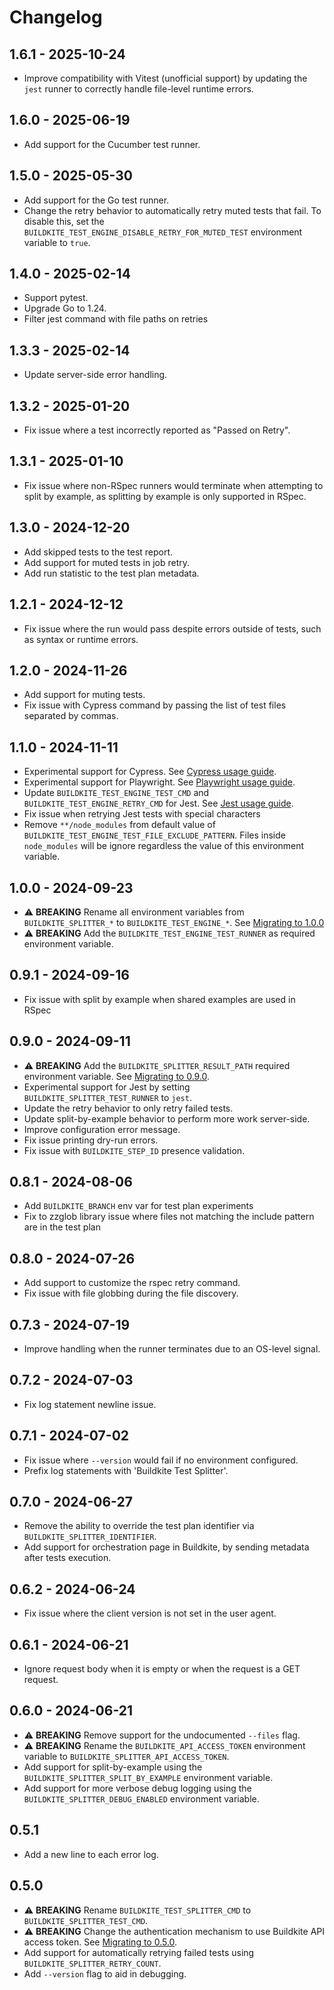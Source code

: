 # Changelog

## 1.6.1 - 2025-10-24
- Improve compatibility with Vitest (unofficial support) by updating the `jest` runner to correctly handle file-level runtime errors.

## 1.6.0 - 2025-06-19
- Add support for the Cucumber test runner.

## 1.5.0 - 2025-05-30
- Add support for the Go test runner.
- Change the retry behavior to automatically retry muted tests that fail. To disable this, set the `BUILDKITE_TEST_ENGINE_DISABLE_RETRY_FOR_MUTED_TEST` environment variable to `true`.

## 1.4.0 - 2025-02-14
- Support pytest.
- Upgrade Go to 1.24.
- Filter jest command with file paths on retries

## 1.3.3 - 2025-02-14
- Update server-side error handling.

## 1.3.2 - 2025-01-20
- Fix issue where a test incorrectly reported as "Passed on Retry".

## 1.3.1 - 2025-01-10
- Fix issue where non-RSpec runners would terminate when attempting to split by example, as splitting by example is only supported in RSpec.

## 1.3.0 - 2024-12-20
- Add skipped tests to the test report.
- Add support for muted tests in job retry.
- Add run statistic to the test plan metadata.

## 1.2.1 - 2024-12-12
- Fix issue where the run would pass despite errors outside of tests, such as syntax or runtime errors.

## 1.2.0 - 2024-11-26
- Add support for muting tests.
- Fix issue with Cypress command by passing the list of test files separated by commas.

## 1.1.0 - 2024-11-11
- Experimental support for Cypress. See [Cypress usage guide](./docs/cypress.md).
- Experimental support for Playwright. See [Playwright usage guide](./docs/playwright.md).
- Update `BUILDKITE_TEST_ENGINE_TEST_CMD` and `BUILDKITE_TEST_ENGINE_RETRY_CMD` for Jest. See [Jest usage guide](./docs/jest.md).
- Fix issue when retrying Jest tests with special characters
- Remove `**/node_modules` from default value of `BUILDKITE_TEST_ENGINE_TEST_FILE_EXCLUDE_PATTERN`. Files inside `node_modules` will be ignore regardless the value of this environment variable.

## 1.0.0 - 2024-09-23
- ⚠️ **BREAKING** Rename all environment variables from `BUILDKITE_SPLITTER_*` to `BUILDKITE_TEST_ENGINE_*`. See [Migrating to 1.0.0](https://github.com/buildkite/test-splitter/tree/90b699918b11500336f8a0fce306da917fba7408?tab=readme-ov-file#migrating-to-100)
- ⚠️ **BREAKING** Add the `BUILDKITE_TEST_ENGINE_TEST_RUNNER` as required environment variable.

## 0.9.1 - 2024-09-16
- Fix issue with split by example when shared examples are used in RSpec

## 0.9.0 - 2024-09-11
- ⚠️ **BREAKING** Add the `BUILDKITE_SPLITTER_RESULT_PATH` required environment variable. See [Migrating to 0.9.0](https://github.com/buildkite/test-splitter/tree/db4cab8cd6c82392553cd80481cf75e3888c2f4c?tab=readme-ov-file#migrating-to-090).
- Experimental support for Jest by setting `BUILDKITE_SPLITTER_TEST_RUNNER` to `jest`.
- Update the retry behavior to only retry failed tests.
- Update split-by-example behavior to perform more work server-side.
- Improve configuration error message.
- Fix issue printing dry-run errors.
- Fix issue with `BUILDKITE_STEP_ID` presence validation.

## 0.8.1 - 2024-08-06
- Add `BUILDKITE_BRANCH` env var for test plan experiments
- Fix to zzglob library issue where files not matching the include pattern are in the test plan

## 0.8.0 - 2024-07-26
- Add support to customize the rspec retry command.
- Fix issue with file globbing during the file discovery.

## 0.7.3 - 2024-07-19
- Improve handling when the runner terminates due to an OS-level signal.

## 0.7.2 - 2024-07-03
- Fix log statement newline issue.

## 0.7.1 - 2024-07-02
- Fix issue where `--version` would fail if no environment configured.
- Prefix log statements with 'Buildkite Test Splitter'.

## 0.7.0 - 2024-06-27
- Remove the ability to override the test plan identifier via `BUILDKITE_SPLITTER_IDENTIFIER`.
- Add support for orchestration page in Buildkite, by sending metadata after tests execution.

## 0.6.2 - 2024-06-24
- Fix issue where the client version is not set in the user agent.

## 0.6.1 - 2024-06-21
- Ignore request body when it is empty or when the request is a GET request.

## 0.6.0 - 2024-06-21

- ⚠️ **BREAKING** Remove support for the undocumented `--files` flag.
- ⚠️ **BREAKING** Rename the `BUILDKITE_API_ACCESS_TOKEN` environment variable to `BUILDKITE_SPLITTER_API_ACCESS_TOKEN`.
- Add support for split-by-example using the `BUILDKITE_SPLITTER_SPLIT_BY_EXAMPLE` environment variable.
- Add support for more verbose debug logging using the `BUILDKITE_SPLITTER_DEBUG_ENABLED` environment variable.

## 0.5.1
- Add a new line to each error log.

## 0.5.0
- ⚠️ **BREAKING** Rename `BUILDKITE_TEST_SPLITTER_CMD` to `BUILDKITE_SPLITTER_TEST_CMD`.
- ⚠️ **BREAKING** Change the authentication mechanism to use Buildkite API access token. See [Migrating to 0.5.0](https://github.com/buildkite/test-splitter/tree/cdbbe348a0eb10bb6ca3211f2c5cd870f0dadfdd?tab=readme-ov-file#migrating-from-040).
- Add support for automatically retrying failed tests using `BUILDKITE_SPLITTER_RETRY_COUNT`.
- Add `--version` flag to aid in debugging.
